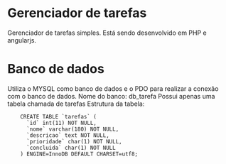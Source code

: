 # Gerenciador de tarefas

Gerenciador de tarefas simples. Está sendo desenvolvido em PHP e angularjs.

# Banco de dados

Utiliza o MYSQL como banco de dados e o PDO para realizar a conexão com o banco de dados.
Nome do banco: db_tarefa
Possui apenas uma tabela chamada de tarefas
Estrutura da tabela:
```
	CREATE TABLE `tarefas` (
	  `id` int(11) NOT NULL,
	  `nome` varchar(180) NOT NULL,
	  `descricao` text NOT NULL,
	  `prioridade` char(1) NOT NULL,
	  `concluida` char(1) NOT NULL
	) ENGINE=InnoDB DEFAULT CHARSET=utf8;
```
